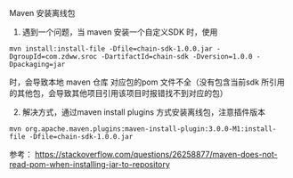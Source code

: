 Maven 安装离线包

1. 遇到一个问题，当 maven 安装一个自定义SDK 时，使用 
```shell
mvn install:install-file -Dfile=chain-sdk-1.0.0.jar -DgroupId=com.zdww.sroc -DartifactId=chain-sdk -Dversion=1.0.0 -Dpackaging=jar
```
时，会导致本地 maven 仓库 对应包的pom 文件不全（没有包含当前sdk 所引用的其他包，会导致其他项目引用该项目时报错找不到对应的包）

2. 解决方式，通过maven install plugins 方式安装离线包，注意插件版本

```
mvn org.apache.maven.plugins:maven-install-plugin:3.0.0-M1:install-file -Dfile=chain-sdk-1.0.0.jar 
```

参考： https://stackoverflow.com/questions/26258877/maven-does-not-read-pom-when-installing-jar-to-repository